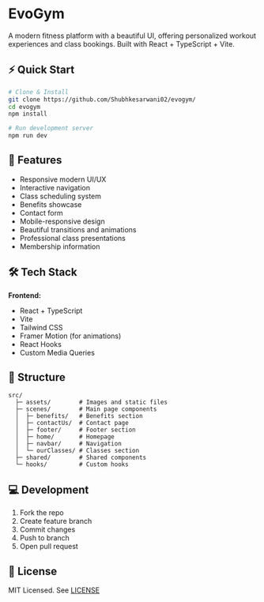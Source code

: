 
# EvoGym

A modern fitness platform with a beautiful UI, offering personalized workout experiences and class bookings. Built with React + TypeScript + Vite.

## ⚡ Quick Start

```bash
# Clone & Install
git clone https://github.com/Shubhkesarwani02/evogym/
cd evogym
npm install

# Run development server
npm run dev
```

## 🎯 Features

- Responsive modern UI/UX
- Interactive navigation
- Class scheduling system
- Benefits showcase
- Contact form
- Mobile-responsive design
- Beautiful transitions and animations
- Professional class presentations
- Membership information

## 🛠️ Tech Stack

**Frontend:**
- React + TypeScript
- Vite
- Tailwind CSS
- Framer Motion (for animations)
- React Hooks
- Custom Media Queries

## 📁 Structure

```
src/
  ├─ assets/        # Images and static files
  ├─ scenes/        # Main page components
  │  ├─ benefits/   # Benefits section
  │  ├─ contactUs/  # Contact page
  │  ├─ footer/     # Footer section
  │  ├─ home/       # Homepage
  │  ├─ navbar/     # Navigation
  │  └─ ourClasses/ # Classes section
  ├─ shared/        # Shared components
  └─ hooks/         # Custom hooks
```

## 💻 Development

1. Fork the repo
2. Create feature branch
3. Commit changes
4. Push to branch
5. Open pull request

## 📝 License

MIT Licensed. See [LICENSE](LICENSE)
